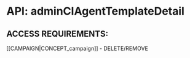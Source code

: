 # API: adminCIAgentTemplateDetail


## ACCESS REQUIREMENTS: ##
[[CAMPAIGN|CONCEPT_campaign]] - DELETE/REMOVE


